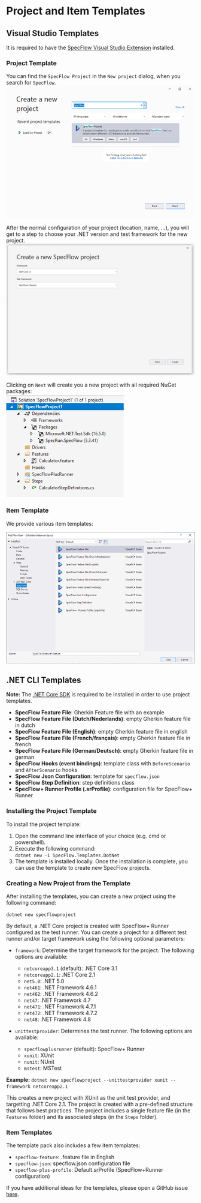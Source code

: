 # Project and Item Templates

## Visual Studio Templates

It is required to have the [SpecFlow Visual Studio Extension](Installation.md) installed.

### Project Template

You can find the `SpecFlow Project` in the `New project` dialog, when you search for `SpecFlow`.  
![Create new project dialog](../_static/images/CreateNewProjectDialog.png)

After the normal configuration of your project (location, name, ...), you will get to a step to choose your .NET version and test framework for the new project.  
![SpecFlow configuration for your project](../_static/images/CreateNewProjectDialog_SpecFlow.png)

Clicking on `Next` will create you a new project with all required NuGet packages:  
![Created project](../_static/images/CreatedProject.png)

### Item Template

We provide various item templates:

![Item Templates](../_static/images/VisualStudio_ItemTemplates.png)

## .NET CLI Templates

**Note:** The [.NET Core SDK](https://dotnet.microsoft.com/download) is required to be installed in order to use project templates.

* **SpecFlow Feature File**: Gherkin Feature file with an example
* **SpecFlow Feature File (Dutch/Nederlands)**: empty Gherkin feature file in dutch
* **SpecFlow Feature File (English)**: empty Gherkin feature file in english
* **SpecFlow Feature File (French/français)**: empty Gherkin feature file in french
* **SpecFlow Feature File (German/Deutsch)**: empty Gherkin feature file in german
* **SpecFlow Hooks (event bindings)**: template class with `BeforeScenario` and `AfterScenario` hooks
* **SpecFlow Json Configuration**: template for `specflow.json`
* **SpecFlow Step Definition**: step definitions class
* **SpecFlow+ Runner Profile (.srProfile)**: configuration file for SpecFlow+ Runner

### Installing the Project Template

To install the project template:

1. Open the command line interface of your choice (e.g. cmd or powershell).
1. Execute the following command:  
  `dotnet new -i SpecFlow.Templates.DotNet`
1. The template is installed locally. Once the installation is complete, you can use the template to create new SpecFlow projects.

### Creating a New Project from the Template

After installing the templates, you can create a new project using the following command:

`dotnet new specflowproject`

By default, a .NET Core project is created with SpecFlow+ Runner configured as the test runner. You can create a project for a different test runner and/or target framework using the following optional parameters:

* `framework`: Determine the target framework for the project. The following options are available:
  *  `netcoreapp3.1` (default): .NET Core 3.1
  *  `netcoreapp2.1`: .NET Core 2.1
  *  `net5.0`: .NET 5.0
  *  `net461`: .NET Framework 4.6.1
  *  `net462`: .NET Framework 4.6.2
  *  `net47`: .NET Framework 4.7
  *  `net471`: .NET Framework 4.7.1
  *  `net472`: .NET Framework 4.7.2
  *  `net48`: .NET Framework 4.8

* `unittestprovider`: Determines the test runner. The following options are available:
  * `specflowplusrunner` (default): SpecFlow+ Runner
  * `xunit`: XUnit
  * `nunit`: NUnit
  * `mstest`: MSTest

**Example:**
`dotnet new specflowproject --unittestprovider xunit --framework netcoreapp2.1`

This creates a new project with XUnit as the unit test provider, and targetting .NET Core 2.1. The project is created with a pre-defined structure that follows best practices. The project includes a single feature file (in the `Features` folder) and its associated steps (in the `Steps` folder).

### Item Templates

The template pack also includes a few item templates:

* `specflow-feature`: .feature file in English
* `specflow-json`: specflow.json configuration file
* `specflow-plus-profile`: Default.srProfile (SpecFlow+Runner configuration)

If you have additional ideas for the templates, please open a GitHub issue <a href="https://github.com/techtalk/SpecFlow/issues">here</a>.
